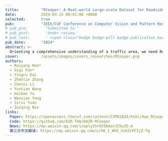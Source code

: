 ```yaml
---
title:          "RCooper: A Real-world Large-scale Dataset for Roadside Cooperative Perception"
date:           2024-03-15 00:01:00 +0800
selected:       true
pub:            "IEEE/CVF Conference on Computer Vision and Pattern Recognition (CVPR)"
# pub_pre:        "Submitted to "
# pub_post:       'Under review.'
# pub_last:       ' <span class="badge badge-pill badge-publication badge-success">Spotlight</span>'
pub_date:       "2024"
abstract: >-
  Orienting a comprehensive understanding of a traffic area, we need Roadside Cooperative Perception (RCooper) to achieve area-coverage roadside perception. Rcooper has its own domain-specific challenges, but further exploration is hindered due to the lack of datasets. We hence release <em>the first real-world, large-scale RCooper dataset</em> to bloom the research on practical roadside cooperative perception, including detection and tracking. The manually annotated dataset comprises 50k images and 30k point clouds, including two representative traffic scenes (i.e., intersection and corridor). The constructed benchmarks prove the effectiveness of roadside cooperation perception and demonstrate the direction of further research.
cover:          /assets/images/covers_researches/RCooper.png
authors:
  - Ruiyang Hao*
  - Siqi Fan*
  - Yingru Dai
  - Zhenlin Zhang
  - Chenxi Li
  - Yuntian Wang
  - Haibao Yu
  - Wenxian Yang
  - Jirui Yuan
  - Zaiqing Nie
links:
  Paper: https://openaccess.thecvf.com/content/CVPR2024/html/Hao_RCooper_A_Real-world_Large-scale_Dataset_for_Roadside_Cooperative_Perception_CVPR_2024_paper.html
  Code: https://github.com/AIR-THU/DAIR-RCooper
  News: https://mp.weixin.qq.com/s/wplyIhrGt5KAarJCbu35-A
  第三方中文解读: https://mp.weixin.qq.com/s/hW_1_WhX_Ssb2cPCIjZ-Tg
---
```


